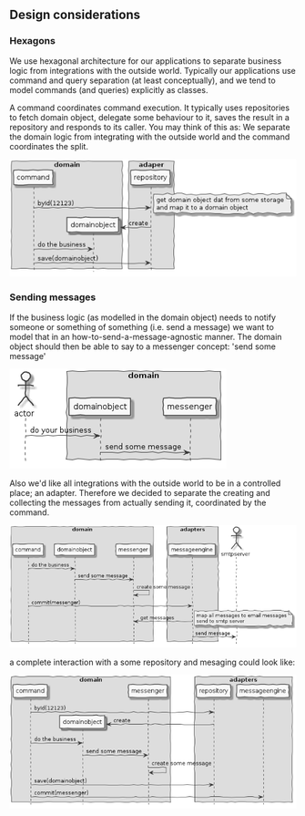 
## Design considerations

### Hexagons
We use hexagonal architecture for our applications to separate business logic
from integrations with the outside world. Typically our applications use command
and query separation (at least conceptually), and we tend to model commands (and queries) explicitly as classes.

A command coordinates command execution. It typically uses repositories to fetch domain object, delegate some behaviour to it, saves the result in a repository and responds to its caller. You may think of this as: We separate the domain logic from integrating with the outside world and the command coordinates the split.

<!--
@startuml command-execution
skinparam {
  handwritten true
  monochrome true
}
hide footbox
box "domain"
participant command order 10
participant domainobject order 20
end box
box "adaper"
participant repository order 30
end box
command -> repository: byId(12123)
note right
get domain object dat from some storage
and map it to a domain object
end note
create domainobject
repository -> domainobject: create
command -> domainobject: do the business
command -> repository: save(domainobject)
@enduml
-->
![messaging-component](images/command-execution.png)


### Sending messages

If the business logic (as modelled in the domain object) needs to notify someone or something of something (i.e. send a message) we want to model that in an how-to-send-a-message-agnostic manner. 
The domain object should then be able to say to a messenger concept: 'send some message'
<!--
@startuml domain-messenger-interaction
skinparam {
  handwritten true
  monochrome true
}
hide footbox
actor actor
box "domain"
actor -> domainobject: do your business
domainobject -> messenger: send some message
end box
@enduml
-->
![messaging-component](images/domain-messenger-interaction.png)

Also we'd like all integrations with the outside world to be in a controlled place; an adapter. Therefore we decided to separate the creating and collecting the messages from actually sending it, coordinated by the command.

<!--
@startuml command-execution-with-message
skinparam {
  handwritten true
  monochrome true
}
hide footbox
box "adapters"
participant messageengine order 30
end box
box "domain"
participant command order 10
participant domainobject order 20
participant messenger order 20
end box
actor smtpserver order 40
command -> domainobject: do the business
domainobject -> messenger: send some message
messenger -> messenger: create some message  
command -> messageengine: commit(messenger)
messageengine -> messenger: get messages
note right
map all messages to email messages
send to smtp server
end note
messageengine -> smtpserver: send message
@enduml
-->

![messaging-component](images/command-execution-with-message.png)

a complete interaction with a some repository and mesaging could look like:

<!--
@startuml command-execution-with-repo-and-message
skinparam {
  handwritten true
  monochrome true
}
hide footbox
box "adapters"
participant repository order 30
participant messageengine order 30
end box
box "domain"
participant command order 10
participant domainobject order 20
participant messenger order 20
end box
command -> repository: byId(12123)
create domainobject
repository -> domainobject: create
command -> domainobject: do the business
domainobject -> messenger: send some message
messenger -> messenger: create some message  
command -> repository: save(domainobject)
command -> messageengine: commit(messenger)
@enduml
-->
![messaging-component](images/command-execution-with-repo-and-message.png)

